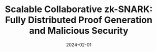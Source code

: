 ---
title: "Scalable Collaborative zk-SNARK: Fully Distributed Proof Generation and Malicious Security"
link: "https://eprint.iacr.org/2024/143"
collection: publications
# permalink: /publication/2009-10-01-paper-title-number-1
excerpt: "Manuscript. By **Xuanming Liu**, Zhelei Zhou, Yinghao Wang, Bingsheng Zhang, Xiaohu Yang."
date: 2024-02-01
# venue: 'ARXIV'
# paperurl: 'http://academicpages.github.io/files/paper1.pdf'
# citation: 'Your Name, You. (2009). &quot;Paper Title Number 1.&quot; <i>Journal 1</i>. 1(1).'
---